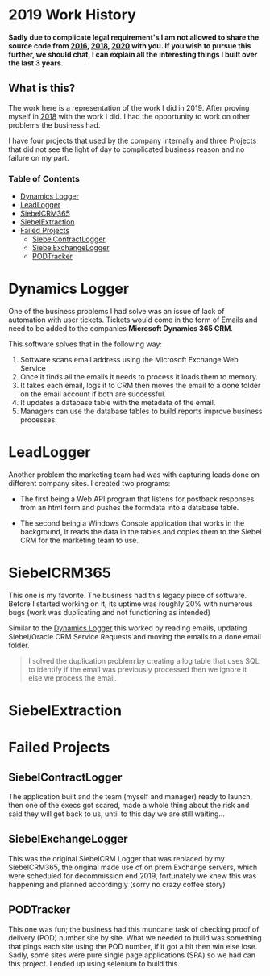 # 2019 Work History

 **Sadly due to complicate legal requirement's I am not allowed to share the source code from [2016](https://github.com/Lwachira/2016-Internship), [2018](https://github.com/Lwachira/2018-Work-History), [2020](https://github.com/Lwachira/2020-Work-History) with you. If you wish to pursue this further, we should chat, I can explain all the interesting things I built over the last 3 years**.
## What is this?

The work here is a representation of the work I did in 2019. After proving myself in [2018](https://github.com/Lwachira/2018-Work-History) with the work I did. I had the opportunity to work on other problems the business had. 

I have four projects that used by the company internally and three Projects that did not see the light of day to complicated business reason and no failure on my part.


### Table of Contents
- [Dynamics Logger](#dynamics-logger)
- [LeadLogger](#leadlogger)
- [SiebelCRM365](#siebelcrm365)
- [SiebelExtraction](#siebelextraction)
- [Failed Projects](#failed-projects)
    - [SiebelContractLogger](#siebelcontractlogger)
    - [SiebelExchangeLogger](#siebelexchangelogger)
    - [PODTracker](#podtracker)
    

# Dynamics Logger

One of the business problems I had solve was an issue of lack of automation with user tickets. Tickets would come in the form of Emails and need to be added to the companies **Microsoft Dynamics 365 CRM**. 

This software solves that in the following way: 
1. Software scans email address using the Microsoft Exchange Web Service
2. Once it finds all the emails it needs to process it loads them to memory. 
3. It takes each email, logs it to CRM then moves the email to a done folder on the email account if both are successful.
4. It updates a database table with the metadata of the email.
5. Managers can use the database tables to build reports improve business processes.


# LeadLogger

Another problem the marketing team had was with capturing leads done on different company sites. I created two programs: 
- The first being a Web API program that listens for postback responses from an html form and pushes the formdata into a database table.

- The second being a Windows Console application that works in the background, it reads the data in the tables and copies them to the Siebel CRM for the marketing team to use.

# SiebelCRM365

This one is my favorite. The business had this legacy piece of software. Before I started working on it, its uptime was roughly 20% with numerous bugs (work was duplicating and not functioning as intended)

Similar to the [Dynamics Logger](#dynamics-logger) this worked by reading emails, updating Siebel/Oracle CRM Service Requests and moving the emails to a done email folder. 

> I solved the duplication problem by creating a log table that uses SQL to identify if the email was previously processed then we ignore it else we process the email.

# SiebelExtraction

# Failed Projects

## SiebelContractLogger

The application built and the team (myself and manager) ready to launch, then one of the execs got scared, made a whole thing about the risk and said they will get back to us, until to this day we are still waiting...

## SiebelExchangeLogger

This was the original SiebelCRM Logger that was replaced by my SiebelCRM365, the original made use of on prem Exchange servers, which were scheduled for decommission end 2019, fortunately we knew this was happening and planned accordingly (sorry no crazy coffee story)

## PODTracker

This one was fun; the business had this mundane task of checking proof of delivery (POD) number site by site. What we needed to build was something that pings each site using the POD number, if it got a hit then win else lose. Sadly, some sites were pure single page applications (SPA) so we had can this project. I ended up using selenium to build this.
